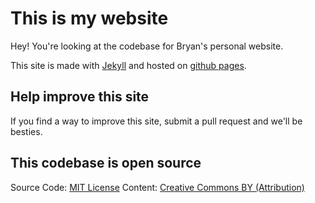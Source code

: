 # This is my website

Hey! You're looking at the codebase for Bryan's personal website.

This site is made with [Jekyll](https://jekyllrb.com) and hosted on [github pages](https://pages.github.com/).

## Help improve this site

If you find a way to improve this site, submit a pull request and we'll be besties.

## This codebase is open source

Source Code: [MIT License](http://opensource.org/licenses/MIT)
Content: [Creative Commons BY (Attribution)](https://creativecommons.org/licenses/by/4.0/)
